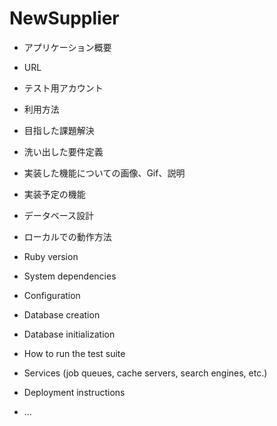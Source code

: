 # NewSupplier

* アプリケーション概要

* URL

* テスト用アカウント

* 利用方法

* 目指した課題解決

* 洗い出した要件定義

* 実装した機能についての画像、Gif、説明

* 実装予定の機能

* データベース設計

* ローカルでの動作方法



* Ruby version

* System dependencies

* Configuration

* Database creation

* Database initialization

* How to run the test suite

* Services (job queues, cache servers, search engines, etc.)

* Deployment instructions

* ...
